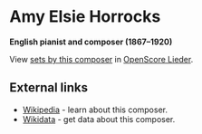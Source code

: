 
# Amy Elsie Horrocks

__English pianist and composer (1867–1920)__

View [sets by this composer] in [OpenScore Lieder].

[sets by this composer]: https://musescore.com/openscore-lieder-corpus/sets?order=title&text=Horrocks,+Amy
[OpenScore Lieder]: https://musescore.com/openscore-lieder-corpus

## External links

- [Wikipedia] - learn about this composer.
- [Wikidata] - get data about this composer.

[Wikipedia]: https://en.wikipedia.org/wiki/Amy_Elsie_Horrocks
[Wikidata]: https://www.wikidata.org/wiki/Q4749174
